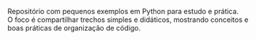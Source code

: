 Repositório com pequenos exemplos em Python para estudo e prática.  
O foco é compartilhar trechos simples e didáticos, mostrando conceitos e boas práticas de organização de código.
